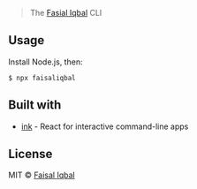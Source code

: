 

> The [Fasial Iqbal](https://www.linkedin.com/in/faisal-iqbal-540a52112/) CLI

<!-- <img src="1.png" width="752"> -->


## Usage

Install Node.js, then:

```
$ npx faisaliqbal
```


## Built with

- [ink](https://github.com/vadimdemedes/ink) - React for interactive command-line apps



## License

MIT © [Faisal Iqbal](https://www.linkedin.com/in/faisal-iqbal-540a52112/)
